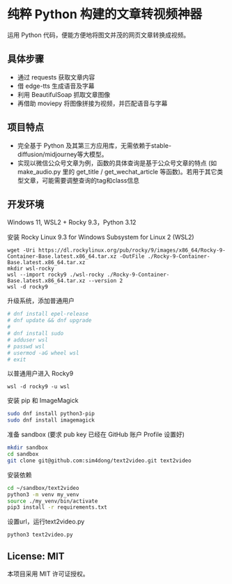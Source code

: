 # 纯粹 Python 构建的文章转视频神器
运用 Python 代码，便能方便地将图文并茂的网页文章转换成视频。

## 具体步骤
- 通过 requests 获取文章内容
- 借 edge-tts 生成语音及字幕
- 利用 BeautifulSoap 抓取文章图像
- 再借助 moviepy 将图像拼接为视频，并匹配语音与字幕

## 项目特点
- 完全基于 Python 及其第三方应用库，无需依赖于stable-diffusion/midjourney等大模型。
- 实现以微信公众号文章为例，函数的具体查询是基于公众号文章的特点 (如 make_audio.py 里的 get_title / get_wechat_article 等函数)。若用于其它类型文章，可能需要调整查询的tag和class信息

## 开发环境
Windows 11, WSL2 + Rocky 9.3，Python 3.12

安装 Rocky Linux 9.3 for Windows Subsystem for Linux 2 (WSL2)

```Windows PowerShell
wget -Uri https://dl.rockylinux.org/pub/rocky/9/images/x86_64/Rocky-9-Container-Base.latest.x86_64.tar.xz -OutFile ./Rocky-9-Container-Base.latest.x86_64.tar.xz
mkdir wsl-rocky
wsl --import rocky9 ./wsl-rocky ./Rocky-9-Container-Base.latest.x86_64.tar.xz --version 2
wsl -d rocky9
```

升级系统，添加普通用户
```bash
# dnf install epel-release
# dnf update && dnf upgrade
#
# dnf install sudo
# adduser wsl
# passwd wsl
# usermod -aG wheel wsl
# exit
```

以普通用户进入 Rocky9
```Windows PowerShell
wsl -d rocky9 -u wsl
```

安装 pip 和 ImageMagick

```bash
sudo dnf install python3-pip
sudo dnf install imagemagick
```

准备 sandbox (要求 pub key 已经在 GitHub 账户 Profile 设置好)

```bash
mkdir sandbox
cd sandbox
git clone git@github.com:sim4dong/text2video.git text2video
```


安装依赖

```bash
cd ~/sandbox/text2video
python3 -m venv my_venv
source ./my_venv/bin/activate
pip3 install -r requirements.txt
```

设置url，运行text2video.py

```
python3 text2video.py
```

## License: MIT
本项目采用 MIT 许可证授权。
